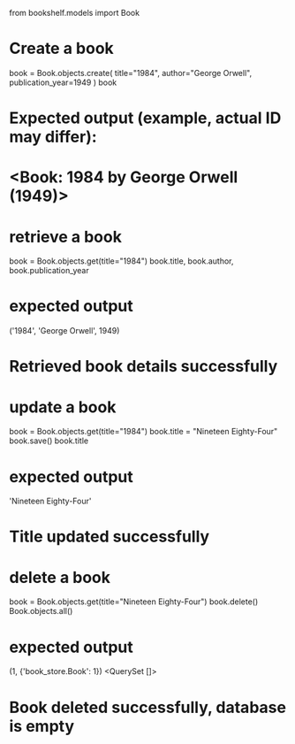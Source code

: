 from bookshelf.models import Book

# Create a book
book = Book.objects.create(
   title="1984",
   author="George Orwell",
   publication_year=1949
)
book


# Expected output (example, actual ID may differ):
# <Book: 1984 by George Orwell (1949)>

# retrieve a book

book = Book.objects.get(title="1984")
book.title, 
book.author, 
book.publication_year

# expected output

('1984', 'George Orwell', 1949)
# Retrieved book details successfully

# update a book

book = Book.objects.get(title="1984")
book.title = "Nineteen Eighty-Four"
book.save()
book.title

# expected output

'Nineteen Eighty-Four'
# Title updated successfully


# delete a book

book = Book.objects.get(title="Nineteen Eighty-Four")
book.delete()
Book.objects.all()

# expected output

(1, {'book_store.Book': 1})
<QuerySet []>
# Book deleted successfully, database is empty


